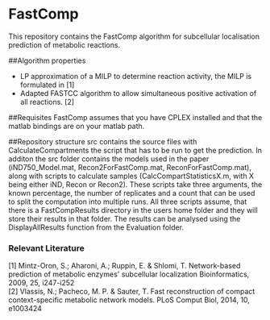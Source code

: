# FastComp

This repository contains the FastComp algorithm for subcellular localisation prediction of metabolic reactions.

##Algorithm properties
* LP approximation of a MILP to determine reaction activity, the MILP is formulated in [1]
* Adapted FASTCC algorithm to allow simultaneous positive activation of all reactions. [2]

##Requisites
FastComp assumes that you have CPLEX installed and that the matlab bindings are on your matlab path.

##Repository structure
src contains the source files with CalculateCompartments the script that has to be run to get the prediction.
In additon the src folder contains the models used in the paper (iND750_Model.mat, Recon2ForFastComp.mat, ReconForFastComp.mat), 
along with scripts to calculate samples (CalcCompartStatisticsX.m, with X being either iND, Recon or Recon2).
These scripts take three arguments, the known percentage, the number of replicates and a count that can be used to split the computation into multiple runs.
All three scripts assume, that there is a FastCompResults directory in the users home folder and they will store their results in that folder.
The results can be analysed using the DisplayAllResults function from the Evaluation folder.


### Relevant Literature
[1] Mintz-Oron, S.; Aharoni, A.; Ruppin, E. & Shlomi, T. Network-based prediction of metabolic enzymes' subcellular localization Bioinformatics, 2009, 25, i247-i252  
[2] Vlassis, N.; Pacheco, M. P. & Sauter, T. Fast reconstruction of compact context-specific metabolic network models. PLoS Comput Biol, 2014, 10, e1003424
